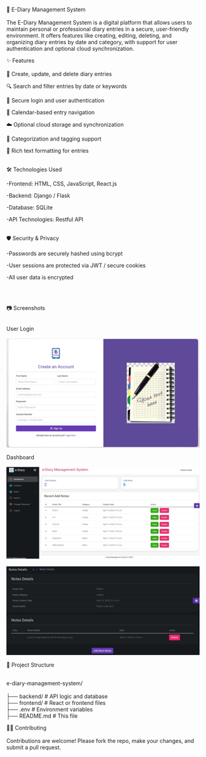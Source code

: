 
📘 E-Diary Management System <br><br>
The E-Diary Management System is a digital platform that allows users to maintain personal or professional diary entries in a secure, user-friendly environment. It offers features like creating, editing, deleting, and organizing diary entries by date and category, with support for user authentication and optional cloud synchronization.

✨ Features <br> <br>
📝 Create, update, and delete diary entries

🔍 Search and filter entries by date or keywords

🔐 Secure login and user authentication

📅 Calendar-based entry navigation

☁️ Optional cloud storage and synchronization

📂 Categorization and tagging support

🎨 Rich text formatting for entries  <br><br>

🛠️ Technologies Used

-Frontend: HTML, CSS, JavaScript, React.js

-Backend:  Django / Flask

-Database: SQLite

-API Technologies: Restful API <br> <br>

🛡️ Security & Privacy <br><br>
-Passwords are securely hashed using bcrypt

-User sessions are protected via JWT / secure cookies

-All user data is encrypted 

<br><br>

📷 Screenshots <br><br>

User Login <br> <br>
![Alt Text](https://github.com/aroradiya/E-Diary-Management-System/blob/main/WhatsApp%20Image%202025-05-06%20at%209.35.58%20AM.jpeg?raw=true)

Dashboard <br><br>
![Alt Text](https://github.com/aroradiya/E-Diary-Management-System/blob/main/35937df1-7bf4-4471-9ccc-8a2229e99143.jpg?raw=true) <br> <br>
![Alt Text](https://github.com/aroradiya/E-Diary-Management-System/blob/main/e1724e58-c6f0-402b-91f0-2f2984de32c3.jpg?raw=true)


















📁 Project Structure <br><br>

e-diary-management-system/ <br> <br>
├── backend/                    # API logic and database <br>
├── frontend/                   # React or frontend files <br>
├── .env                       # Environment variables <br>
├── README.md                  # This file


🧑‍💻 Contributing <br><br>
Contributions are welcome! Please fork the repo, make your changes, and submit a pull request.





